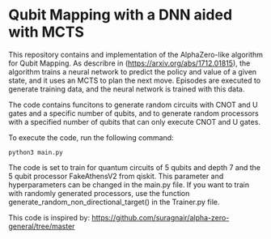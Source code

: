 # Qubit Mapping with a DNN aided with MCTS

This repository contains and implementation of the AlphaZero-like algorithm for Qubit Mapping. As describre in (https://arxiv.org/abs/1712.01815), the algorithm trains a neural network to predict the policy and value of a given state, and it uses an MCTS to plan the next move. Episodes are executed to generate training data, and the neural network is trained with this data.

The code contains funcitons to generate random circuits with CNOT and U gates and a specific number of qubits, and to generate random processors with a specified number of qubits that can only execute CNOT and U gates. 

To execute the code, run the following command:

```
python3 main.py
```

The code is set to train for quantum circuits of 5 qubits and depth 7 and the 5 qubit processor FakeAthensV2 from qiskit. This parameter and hyperparameters can be changed in the main.py file. If you want to train with randomly generated processors, use the function generate_random_non_directional_target() in the Trainer.py file.

This code is inspired by:
https://github.com/suragnair/alpha-zero-general/tree/master

